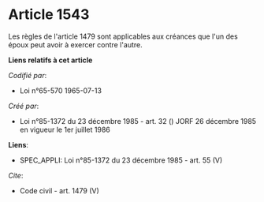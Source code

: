# Article 1543

Les règles de l'article 1479 sont applicables aux créances que l'un des époux peut avoir à exercer contre l'autre.

**Liens relatifs à cet article**

_Codifié par_:

  - Loi n°65-570 1965-07-13

_Créé par_:

  - Loi n°85-1372 du 23 décembre 1985 - art. 32 () JORF 26 décembre 1985 en vigueur le 1er juillet 1986

**Liens**:

  - SPEC_APPLI: Loi n°85-1372 du 23 décembre 1985 - art. 55 (V)

_Cite_:

  - Code civil - art. 1479 (V)
